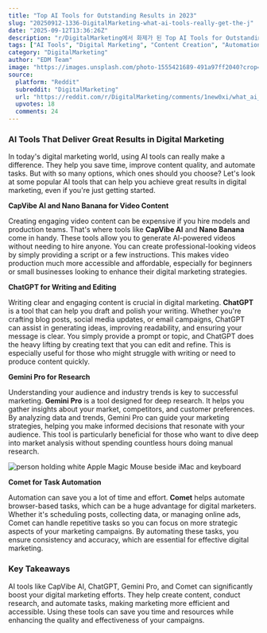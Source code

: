 ```yaml
---
title: "Top AI Tools for Outstanding Results in 2023"
slug: "20250912-1336-DigitalMarketing-what-ai-tools-really-get-the-j"
date: "2025-09-12T13:36:26Z"
description: "r/DigitalMarketing에서 화제가 된 Top AI Tools for Outstanding Results in 2023에 대한 깊이 있는 분석과 인사이트"
tags: ["AI Tools", "Digital Marketing", "Content Creation", "Automation"]
category: "DigitalMarketing"
author: "EDM Team"
image: "https://images.unsplash.com/photo-1555421689-491a97ff2040?crop=entropy&cs=tinysrgb&fit=max&fm=jpg&ixid=M3w3OTU0NDF8MHwxfHNlYXJjaHw0Nnx8ZGlnaXRhbCUyMG1hcmtldGluZ3xlbnwxfDB8fHwxNzU3Njg0MTcyfDA&ixlib=rb-4.1.0&q=80&w=1080"
source:
  platform: "Reddit"
  subreddit: "DigitalMarketing"
  url: "https://reddit.com/r/DigitalMarketing/comments/1new0xi/what_ai_tools_really_get_the_job_done_with_great/"
  upvotes: 18
  comments: 24
---
```


### AI Tools That Deliver Great Results in Digital Marketing

In today's digital marketing world, using AI tools can really make a difference. They help you save time, improve content quality, and automate tasks. But with so many options, which ones should you choose? Let's look at some popular AI tools that can help you achieve great results in digital marketing, even if you're just getting started.

**CapVibe AI and Nano Banana for Video Content**

Creating engaging video content can be expensive if you hire models and production teams. That's where tools like **CapVibe AI** and **Nano Banana** come in handy. These tools allow you to generate AI-powered videos without needing to hire anyone. You can create professional-looking videos by simply providing a script or a few instructions. This makes video production much more accessible and affordable, especially for beginners or small businesses looking to enhance their digital marketing strategies.

**ChatGPT for Writing and Editing**

Writing clear and engaging content is crucial in digital marketing. **ChatGPT** is a tool that can help you draft and polish your writing. Whether you're crafting blog posts, social media updates, or email campaigns, ChatGPT can assist in generating ideas, improving readability, and ensuring your message is clear. You simply provide a prompt or topic, and ChatGPT does the heavy lifting by creating text that you can edit and refine. This is especially useful for those who might struggle with writing or need to produce content quickly.

**Gemini Pro for Research**

Understanding your audience and industry trends is key to successful marketing. **Gemini Pro** is a tool designed for deep research. It helps you gather insights about your market, competitors, and customer preferences. By analyzing data and trends, Gemini Pro can guide your marketing strategies, helping you make informed decisions that resonate with your audience. This tool is particularly beneficial for those who want to dive deep into market analysis without spending countless hours doing manual research.

![person holding white Apple Magic Mouse beside iMac and keyboard](https://images.unsplash.com/photo-1532615470080-39f17172bc1e?crop=entropy&cs=tinysrgb&fit=max&fm=jpg&ixid=M3w3OTU0NDF8MHwxfHNlYXJjaHw0Mnx8c2VvfGVufDF8MHx8fDE3NTc2ODQxNzJ8MA&ixlib=rb-4.1.0&q=80&w=1080) 

**Comet for Task Automation**

Automation can save you a lot of time and effort. **Comet** helps automate browser-based tasks, which can be a huge advantage for digital marketers. Whether it's scheduling posts, collecting data, or managing online ads, Comet can handle repetitive tasks so you can focus on more strategic aspects of your marketing campaigns. By automating these tasks, you ensure consistency and accuracy, which are essential for effective digital marketing.

### Key Takeaways

AI tools like CapVibe AI, ChatGPT, Gemini Pro, and Comet can significantly boost your digital marketing efforts. They help create content, conduct research, and automate tasks, making marketing more efficient and accessible. Using these tools can save you time and resources while enhancing the quality and effectiveness of your campaigns.